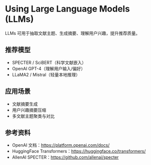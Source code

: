 # Using Large Language Models (LLMs)

LLMs 可用于抽取文献主题、生成摘要、理解用户兴趣，提升推荐质量。

## 推荐模型
- SPECTER / SciBERT（科学文献嵌入）
- OpenAI GPT-4（理解用户输入/偏好）
- LLaMA2 / Mistral（轻量本地推理）

## 应用场景
- 文献摘要生成
- 用户兴趣摘要压缩
- 多文献主题聚类与对比

## 参考资料
- OpenAI 文档：https://platform.openai.com/docs/
- HuggingFace Transformers：https://huggingface.co/transformers/
- AllenAI SPECTER：https://github.com/allenai/specter
